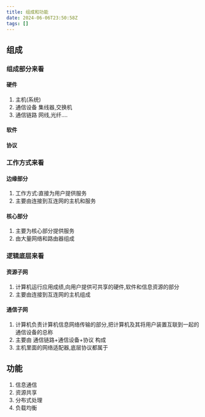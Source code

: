 ```yaml
---
title: 组成和功能
date: 2024-06-06T23:50:58Z
tags: []
---
```


## 组成

### 组成部分来看

#### 硬件

1. 主机(系统)
2. 通信设备
   集线器,交换机
3. 通信链路
   网线,光纤....

#### 软件

#### 协议

### 工作方式来看

#### 边缘部分

1. 工作方式:直接为用户提供服务
2. 主要由连接到互连网的主机和服务

#### 核心部分

1. 主要为核心部分提供服务
2. 由大量网络和路由器组成

### 逻辑底层来看

#### 资源子网

1. 计算机运行应用成绩,向用户提供可共享的硬件,软件和信息资源的部分
2. 主要由连接到互连网的主机组成

#### 通信子网

1. 计算机负责计算机信息网络传输的部分,把计算机及其将用户装置互联到一起的通信设备的总称
2. 主要由 通信链路+通信设备+协议 构成
3. 主机里面的网络适配器,底层协议都属于

## 功能

1. 信息通信
2. 资源共享
3. 分布式处理
4. 负载均衡
